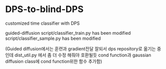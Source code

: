 # DPS-to-blind-DPS
customized time classifier with DPS

guided-diffusion
script/classifier_train.py     has been modified
script/classifier_sample.py    has been modified


(Guided diffusion에서는 훈련과 gradient전달 잘되서 dps repository로 옮기는 중인데 dist_util.py 에서 좀 더 수정 해줘야 호환될듯 cond function과 gaussian diffusion class에 cond function위한 함수 추가함)
